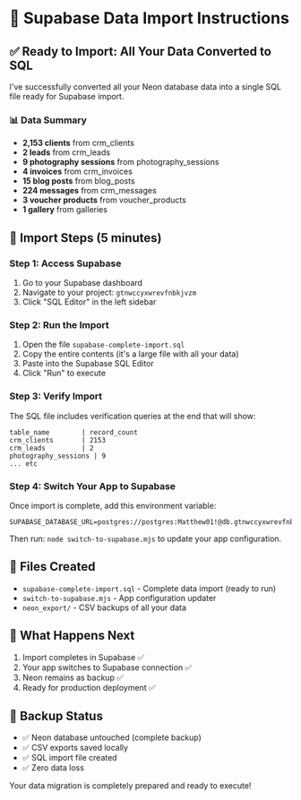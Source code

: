 # 🚀 Supabase Data Import Instructions

## ✅ **Ready to Import: All Your Data Converted to SQL**

I've successfully converted all your Neon database data into a single SQL file ready for Supabase import.

### 📊 **Data Summary**
- **2,153 clients** from crm_clients
- **2 leads** from crm_leads  
- **9 photography sessions** from photography_sessions
- **4 invoices** from crm_invoices
- **15 blog posts** from blog_posts
- **224 messages** from crm_messages
- **3 voucher products** from voucher_products
- **1 gallery** from galleries

## 🔧 **Import Steps (5 minutes)**

### Step 1: Access Supabase
1. Go to your Supabase dashboard
2. Navigate to your project: `gtnwccyxwrevfnbkjvzm`
3. Click "SQL Editor" in the left sidebar

### Step 2: Run the Import
1. Open the file `supabase-complete-import.sql` 
2. Copy the entire contents (it's a large file with all your data)
3. Paste into the Supabase SQL Editor
4. Click "Run" to execute

### Step 3: Verify Import
The SQL file includes verification queries at the end that will show:
```
table_name        | record_count
crm_clients       | 2153
crm_leads         | 2
photography_sessions | 9
... etc
```

### Step 4: Switch Your App to Supabase
Once import is complete, add this environment variable:
```
SUPABASE_DATABASE_URL=postgres://postgres:Matthew01!@db.gtnwccyxwrevfnbkjvzm.supabase.co:6543/postgres
```

Then run: `node switch-to-supabase.mjs` to update your app configuration.

## 📁 **Files Created**
- `supabase-complete-import.sql` - Complete data import (ready to run)
- `switch-to-supabase.mjs` - App configuration updater
- `neon_export/` - CSV backups of all your data

## 🔄 **What Happens Next**
1. Import completes in Supabase ✅
2. Your app switches to Supabase connection ✅  
3. Neon remains as backup ✅
4. Ready for production deployment ✅

## 💾 **Backup Status**
- ✅ Neon database untouched (complete backup)
- ✅ CSV exports saved locally
- ✅ SQL import file created
- ✅ Zero data loss

Your data migration is completely prepared and ready to execute!